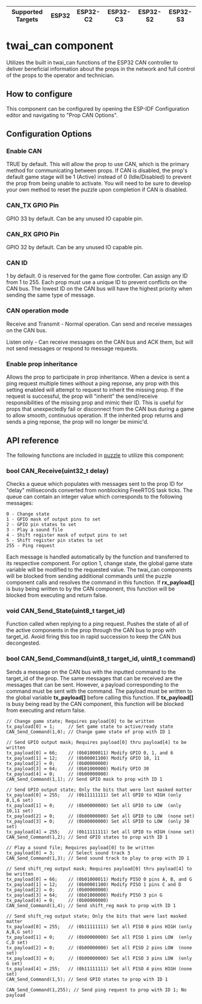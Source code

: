 | Supported Targets | ESP32 | ESP32-C2 | ESP32-C3 | ESP32-S2 | ESP32-S3 |
| ----------------- | ----- | -------- | -------- | -------- | -------- |

# twai_can component
Utilizes the built in twai_can functions of the ESP32 CAN controller to deliver beneficial information about the props in the network and full control of the props to the operator and technician.

## How to configure
This component can be configured by opening the ESP-IDF Configuration editor and navigating to "Prop CAN Options".

## Configuration Options
### Enable CAN
TRUE by default. This will allow the prop to use CAN, which is the primary method for communicating between props. If CAN is disabled, the prop's default game stage will be 1 (Active) instead of 0 (Idle/Disabled) to prevent the prop from being unable to activate. You will need to be sure to develop your own method to reset the puzzle upon completion if CAN is disabled.

### CAN_TX GPIO Pin
GPIO 33 by default. Can be any unused IO capable pin.

### CAN_RX GPIO Pin
GPIO 32 by default. Can be any unused IO capable pin.

### CAN ID
1 by default. 0 is reserved for the game flow controller. Can assign any ID from 1 to 255. Each prop must use a unique ID to prevent conflicts on the CAN bus. The lowest ID on the CAN bus will have the highest priority when sending the same type of message.

### CAN operation mode   
Receive and Transmit - Normal operation. Can send and receive messages on the CAN bus.
    
Listen only - Can receive messages on the CAN bus and ACK them, but will not send messages or respond to message requests.

### Enable prop inheritance
Allows the prop to participate in prop inheritance. When a device is sent a ping request multiple times without a ping reponse, any prop with this setting enabled will attempt to request to inherit the missing prop. If
the request is successful, the prop will "inherit" the send/receive responsibilities of the missing prop and
mimic their ID. This is useful for props that unexpectedly fail or disconnect from the CAN bus during a game to
allow smooth, continuous operation. If the inherited prop returns and sends a ping reponse, the prop will no 
longer be mimic'd.

## API reference
The following functions are included in [puzzle](../puzzle) to utilize this component:

### bool CAN_Receive(uint32_t delay)
Checks a queue which populates with messages sent to the prop ID for "delay" milliseconds converted from nonblocking FreeRTOS task ticks. The queue can contain an integer value which corresponds to the following messages:

```
0 - Change state
1 - GPIO mask of output pins to set
2 - GPIO pin states to set
3 - Play a sound file
4 - Shift register mask of output pins to set
5 - Shift register pin states to set
255 - Ping request
```

Each message is handled automatically by the function and transferred to its 
respective component. For option 1, change state, the global game state variable 
will be modified to the requested value. The twai_can components will be blocked 
from sending additional commands until the puzzle component calls and resolves 
the command in this function. If **rx_payload[]** is busy being written to by 
the CAN component, this function will be blocked from executing and return false.

### void CAN_Send_State(uint8_t target_id)
Function called when replying to a ping request. Pushes the state of all of the 
active components in the prop through the CAN bus to prop with target_id. Avoid
firing this too in rapid succession to keep the CAN bus decongested.

### bool CAN_Send_Command(uint8_t target_id, uint8_t command)
Sends a message on the CAN bus with the inputted command to the target_id of the 
prop. The same messages that can be received are the messages that can be sent. 
However, a payload corresponding to the command must be sent with the command. 
The payload must be written to the global variable **tx_payload[]** before 
calling this function. If **tx_payload[]** is busy being read by the CAN 
component, this function will be blocked from executing and return false.

```
// Change game state; Requires payload[0] to be written
tx_payload[0] = 1;     // Set game state to active/ready state
CAN_Send_Command(1,0); // Change game state of prop with ID 1

// Send GPIO output mask; Requires payload[0] thru payload[4] to be written
tx_payload[0] = 66;    // (0b01000011) Modify GPIO 0, 1, and 6
tx_payload[1] = 12;    // (0b00001100) Modify GPIO 10, 11
tx_payload[2] = 0;     // (0b00000000)
tx_payload[3] = 64;    // (0b01000000) Modify GPIO 30
tx_payload[4] = 0;     // (0b00000000)
CAN_Send_Command(1,1); // Send GPIO mask to prop with ID 1

// Send GPIO output state; Only the bits that were last masked matter
tx_payload[0] = 255;   // (0b11111111) Set all GPIO to HIGH (only 0,1,6 set)
tx_payload[1] = 0;     // (0b00000000) Set all GPIO to LOW  (only 10,11 set)
tx_payload[2] = 0;     // (0b00000000) Set all GPIO to LOW  (none set)
tx_payload[3] = 0;     // (0b00000000) Set all GPIO to LOW  (only 30 set)
tx_payload[4] = 255;   // (0b11111111) Set all GPIO to HIGH (none set)
CAN_Send_Command(1,2); // Send GPIO states to prop with ID 1

// Play a sound file; Requires payload[0] to be written
tx_payload[0] = 3;     // Select sound track 3
CAN_Send_Command(1,3); // Send sound track to play to prop with ID 1

// Send shift_reg output mask; Requires payload[0] thru payload[4] to be written
tx_payload[0] = 66;    // (0b01000011) Modify PISO 0 pins A, B, and G
tx_payload[1] = 12;    // (0b00001100) Modify PISO 1 pins C and D
tx_payload[2] = 0;     // (0b00000000)
tx_payload[3] = 64;    // (0b01000000) Modify PISO 3 pin G
tx_payload[4] = 0;     // (0b00000000)
CAN_Send_Command(1,4); // Send shift_reg mask to prop with ID 1

// Send shift_reg output state; Only the bits that were last masked matter
tx_payload[0] = 255;   // (0b11111111) Set all PISO 0 pins HIGH (only A,B,G set)
tx_payload[1] = 0;     // (0b00000000) Set all PISO 1 pins LOW  (only C,D set)
tx_payload[2] = 0;     // (0b00000000) Set all PISO 2 pins LOW  (none set)
tx_payload[3] = 0;     // (0b00000000) Set all PISO 3 pins LOW  (only G set)
tx_payload[4] = 255;   // (0b11111111) Set all PISO 4 pins HIGH (none set)
CAN_Send_Command(1,5); // Send GPIO states to prop with ID 1

CAN_Send_Command(1,255); // Send ping request to prop with ID 1; No payload
```